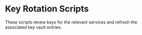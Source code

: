 # Key Rotation Scripts

These scripts renew keys for the relevant services and refresh the associated key vault entries.
